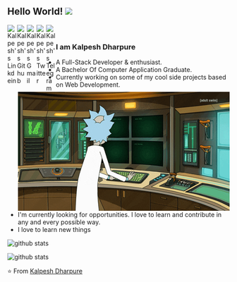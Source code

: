 ## Hello World! <img src="https://raw.githubusercontent.com/iampavangandhi/iampavangandhi/master/gifs/Hi.gif" width="30px"></h2>

<a href="https://www.linkedin.com/in/kalpesh-dharpure/">
  <img align="left" alt="Kalpesh's Linkdein" width="22px" src="https://cdn.jsdelivr.net/npm/simple-icons@v3/icons/linkedin.svg" />
</a>
<a href="https://github.com/kalpya123">
  <img align="left" alt="Kalpesh's Github" width="22px" src="https://cdn.jsdelivr.net/npm/simple-icons@v3/icons/github.svg" />
</a>
<a href="mailto:kalpeshdharpure123@gmail.com">
  <img align="left" alt="Kalpesh's Gmail" width="22px" src="https://cdn.jsdelivr.net/npm/simple-icons@v3/icons/gmail.svg" />
</a>
<a href="https://twitter.com/kalpeshnd19">
  <img align="left" alt="Kalpesh's Twitter" width="22px" src="https://cdn.jsdelivr.net/npm/simple-icons@v3/icons/twitter.svg" />
</a>
<a href="https://t.me/Kalpeshnd">
   <img align="left" alt="Kalpesh's Telegram" width="22px" src="https://cdn.jsdelivr.net/npm/simple-icons@v3/icons/telegram.svg" />
</a>
<br />
<img align="right" alt="GIF" src="https://github.com/darshan-jain/darshan-jain/blob/master/rick.gif" />

### I am Kalpesh Dharpure
- A Full-Stack Developer & enthusiast.
- A Bachelor Of Computer Application Graduate. 
- Currently working on some of my cool side projects based on Web Development.
- I'm currently looking for opportunities. I love to learn and contribute in any and every possible way.
- I love to learn new things 


![github stats](https://github-readme-stats.vercel.app/api/top-langs/?username=kalpya123&theme=buefy&layout=compact)

![github stats](https://github-readme-stats.vercel.app/api?username=kalpya123&show_icons=true)

⭐️ From [Kalpesh Dharpure ](https://github.com/kalpya123)

